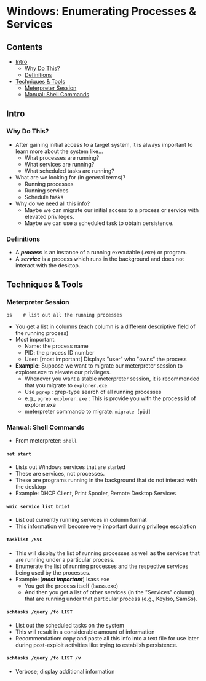 # Windows: Enumerating Processes & Services

## Contents
- [Intro](#intro)
  - [Why Do This?](#why-do-this)
  - [Definitions](#definitions)
- [Techniques & Tools](#techniques--tools)
  - [Meterpreter Session](#meterpreter-session)
  - [Manual: Shell Commands](#manual-shell-commands)

## Intro

### Why Do This?
- After gaining initial access to a target system, it is always important to learn more about the system like...
  - What processes are running?
  - What services are running?
  - What scheduled tasks are running?
- What are we looking for (in general terms)?
  - Running processes
  - Running services
  - Schedule tasks
- Why do we need all this info?
  - Maybe we can migrate our initial access to a process or service with elevated privileges.
  - Maybe we can use a scheduled task to obtain persistence.
 
### Definitions
- A **_process_** is an instance of a running executable (.exe) or program.
- A **_service_** is a process which runs in the background and does not interact with the desktop.

## Techniques & Tools

### Meterpreter Session
```
ps    # list out all the running processes
```
- You get a list in columns (each column is a different descriptive field of the running process)
- Most important:
  - Name: the process name
  - PID: the process ID number
  - User: [most important] Displays "user" who "owns" the process
- **Example:** Suppose we want to migrate our meterpreter session to explorer.exe to elevate our privileges.
  - Whenever you want a stable meterpreter session, it is recommended that you migrate to `explorer.exe`.
  - Use `pgrep` : grep-type search of all running processes
  - e.g., `pgrep explorer.exe` : This is provide you with the process id of explorer.exe
  - meterpreter commando to migrate: `migrate [pid]`

### Manual: Shell Commands
- From meterpreter: `shell`

#### `net start`
- Lists out Windows services that are started
- These are services, not processes.
- These are programs running in the background that do not interact with the desktop
- Example: DHCP Client, Print Spooler, Remote Desktop Services

#### `wmic service list brief`
- List out currently running services in column format
- This information will become very important during privilege escalation

#### `tasklist /SVC`
- This will display the list of running processes as well as the services that are running under a particular process.
- Enumerate the list of running processes and the respective services being used by the processes.
- Example: (**_most important_**) lsass.exe
  - You get the process itself (lsass.exe)
  - And then you get a list of other services (in the "Services" column) that are running under that particular process (e.g., KeyIso, SamSs).
 
#### `schtasks /query /fo LIST`
- List out the scheduled tasks on the system
- This will result in a considerable amount of information
- Recommendation: copy and paste all this info into a text file for use later during post-exploit activities like trying to establish persistence.

#### `schtasks /query /fo LIST /v`
- Verbose; display additional information 
